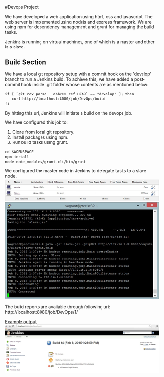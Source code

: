 #Devops Project

We have developed a web application using html, css and javascript. The web server is implemented using nodejs and express framework.
We are using npm for dependency management and grunt for managing the build tasks. 

Jenkins is running on virtual machines, one of which is a master and other is a slave.
 
## Build Section
 We have a local git repository setup with a commit hook on the 'develop' branch to run a Jenkins build. To achieve this, we have added a post-commit hook inside .git folder whose contents are as mentioned below:

```shell
if [ `git rev-parse --abbrev-ref HEAD` == "develop" ]; then
   curl http://localhost:8080/job/DevOps/build
fi
```

By hitting this url, Jenkins will initiate a build on the devops job.

We have configured this job to:

1. Clone from local git repository.
2. Install packages using npm.
3. Run build tasks using grunt.

```shell
cd $WORKSPACE
npm install
node node_modules/grunt-cli/bin/grunt
```

We configured the master node in Jenkins to delegate tasks to a slave node.
![Master-Config](https://raw.githubusercontent.com/tanvim25/DevOps/master/pics/Master-Slave.jpg)
![Slave](https://raw.githubusercontent.com/tanvim25/DevOps/master/pics/Slave.jpg)

The build reports are available through following url:
http://localhost:8080/job/DevOps/1/

[Example output](https://raw.githubusercontent.com/tanvim25/DevOps/master/jenkins.out)
![Build output](https://raw.githubusercontent.com/tanvim25/DevOps/master/pics/Build.jpg)
